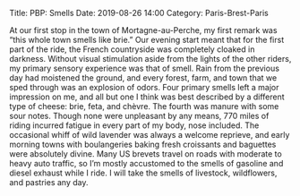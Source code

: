 Title: PBP: Smells
Date: 2019-08-26 14:00
Category: Paris-Brest-Paris

At our first stop in the town of Mortagne-au-Perche, my first remark was “this whole town smells like brie.” Our evening start meant that for the first part of the ride, the French countryside was completely cloaked in darkness. Without visual stimulation aside from the lights of the other riders, my primary sensory experience was that of smell. Rain from the previous day had moistened the ground, and every forest, farm, and town that we sped through was an explosion of odors. Four primary smells left a major impression on me, and all but one I think was best described by a different type of cheese: brie, feta, and chèvre. The fourth was manure with some sour notes. Though none were unpleasant by any means, 770 miles of riding incurred fatigue in every part of my body, nose included. The occasional whiff of wild lavender was always a welcome reprieve, and early morning towns with boulangeries baking fresh croissants and baguettes were absolutely divine. Many US brevets travel on roads with moderate to heavy auto traffic, so I’m mostly accustomed to the smells of gasoline and diesel exhaust while I ride. I will take the smells of livestock, wildflowers, and pastries any day.
